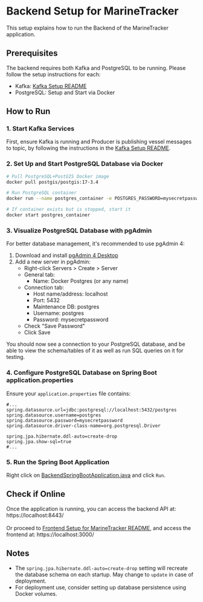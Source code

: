 # Backend Setup for MarineTracker

This setup explains how to run the Backend of the MarineTracker application. 

## Prerequisites

The backend requires both Kafka and PostgreSQL to be running. Please follow the setup instructions for each:
- Kafka: [Kafka Setup README](../Kafka/README.md)
- PostgreSQL: Setup and Start via Docker


## How to Run

### 1. Start Kafka Services

First, ensure Kafka is running and Producer is publishing vessel messages to topic, 
by following the instructions in the [Kafka Setup README](../Kafka/README.md).

### 2. Set Up and Start PostgreSQL Database via Docker

```bash
# Pull PostgreSQL+PostGIS Docker image
docker pull postgis/postgis:17-3.4

# Run PostgreSQL container
docker run --name postgres_container -e POSTGRES_PASSWORD=mysecretpassword -e POSTGRES_USER=postgres -e POSTGRES_DB=postgres -d -p 5432:5432 postgis/postgis:17-3.4

# If container exists but is stopped, start it
docker start postgres_container
```

### 3. Visualize PostgreSQL Database with pgAdmin

For better database management, it's recommended to use pgAdmin 4:

1. Download and install [pgAdmin 4 Desktop](https://www.pgadmin.org/download/)
2. Add a new server in pgAdmin:
    - Right-click Servers > Create > Server
    - General tab:
        - Name: Docker Postgres (or any name)
    - Connection tab:
        - Host name/address: localhost
        - Port: 5432
        - Maintenance DB: postgres
        - Username: postgres
        - Password: mysecretpassword
    - Check "Save Password"
    - Click Save

You should now see a connection to your PostgreSQL database, 
and be able to view the schema/tables of it as well as run SQL queries on it for testing.

### 4. Configure PostgreSQL Database on Spring Boot application.properties

Ensure your `application.properties` file contains:

```properties
#...
spring.datasource.url=jdbc:postgresql://localhost:5432/postgres
spring.datasource.username=postgres
spring.datasource.password=mysecretpassword
spring.datasource.driver-class-name=org.postgresql.Driver

spring.jpa.hibernate.ddl-auto=create-drop
spring.jpa.show-sql=true
#...
```

### 5. Run the Spring Boot Application

Right click on [BackendSpringBootApplication.java](./src/main/java/com/di/marinetracker/backendspringboot/BackendSpringBootApplication.java)
and click `Run`.

## Check if Online

Once the application is running, you can access the backend API at:
https://localhost:8443/
<br><br>
Or proceed to [Frontend Setup for MarineTracker README](../Frontend-React/README.md), and access the frontend at:
https://localhost:3000/


## Notes

- The `spring.jpa.hibernate.ddl-auto=create-drop` setting will recreate the database schema on each startup. May change to `update` in case of deployment.
- For deployment use, consider setting up database persistence using Docker volumes.
